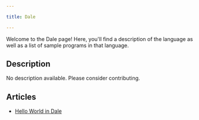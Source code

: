 ```yaml
---

title: Dale

---
```


Welcome to the Dale page! Here, you'll find a description of the language as well as a list of sample programs in that language.

## Description

No description available. Please consider contributing.

## Articles

- [Hello World in Dale](https://sampleprograms.io/projects/hello-world/dale)